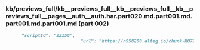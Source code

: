 ### kb/previews_full/kb__previews_full__kb__previews_full__kb__previews_full__pages__auth__auth.har.part020.md.part001.md.part001.md.part001.md (part 002)

```md
      "scriptId": "22158",
                            "url": "https://n958200.alteg.io/chunk-KO722YSM.js",
                        
```

```
